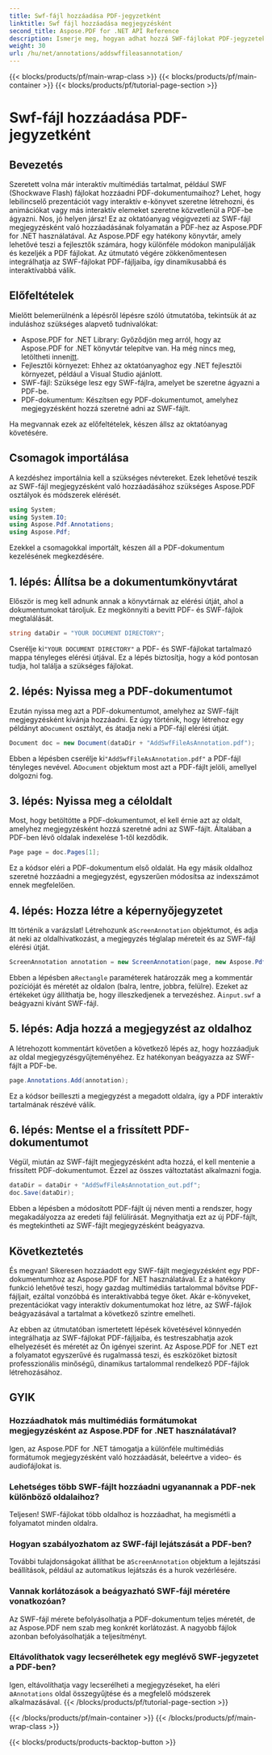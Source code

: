 ```yaml
---
title: Swf-fájl hozzáadása PDF-jegyzetként
linktitle: Swf fájl hozzáadása megjegyzésként
second_title: Aspose.PDF for .NET API Reference
description: Ismerje meg, hogyan adhat hozzá SWF-fájlokat PDF-jegyzetekként az Aspose.PDF for .NET segítségével. E részletes oktatóanyag segítségével interaktív multimédiás tartalommal javíthatja PDF-fájljait.
weight: 30
url: /hu/net/annotations/addswffileasannotation/
---
```


{{< blocks/products/pf/main-wrap-class >}}
{{< blocks/products/pf/main-container >}}
{{< blocks/products/pf/tutorial-page-section >}}

# Swf-fájl hozzáadása PDF-jegyzetként

## Bevezetés

Szeretett volna már interaktív multimédiás tartalmat, például SWF (Shockwave Flash) fájlokat hozzáadni PDF-dokumentumaihoz? Lehet, hogy lebilincselő prezentációt vagy interaktív e-könyvet szeretne létrehozni, és animációkat vagy más interaktív elemeket szeretne közvetlenül a PDF-be ágyazni. Nos, jó helyen jársz! Ez az oktatóanyag végigvezeti az SWF-fájl megjegyzésként való hozzáadásának folyamatán a PDF-hez az Aspose.PDF for .NET használatával. Az Aspose.PDF egy hatékony könyvtár, amely lehetővé teszi a fejlesztők számára, hogy különféle módokon manipulálják és kezeljék a PDF fájlokat. Az útmutató végére zökkenőmentesen integrálhatja az SWF-fájlokat PDF-fájljaiba, így dinamikusabbá és interaktívabbá válik.

## Előfeltételek

Mielőtt belemerülnénk a lépésről lépésre szóló útmutatóba, tekintsük át az induláshoz szükséges alapvető tudnivalókat:

- Aspose.PDF for .NET Library: Győződjön meg arról, hogy az Aspose.PDF for .NET könyvtár telepítve van. Ha még nincs meg, letöltheti innen[itt](https://releases.aspose.com/pdf/net/).
- Fejlesztői környezet: Ehhez az oktatóanyaghoz egy .NET fejlesztői környezet, például a Visual Studio ajánlott.
- SWF-fájl: Szüksége lesz egy SWF-fájlra, amelyet be szeretne ágyazni a PDF-be.
- PDF-dokumentum: Készítsen egy PDF-dokumentumot, amelyhez megjegyzésként hozzá szeretné adni az SWF-fájlt.

Ha megvannak ezek az előfeltételek, készen állsz az oktatóanyag követésére.

## Csomagok importálása

A kezdéshez importálnia kell a szükséges névtereket. Ezek lehetővé teszik az SWF-fájl megjegyzésként való hozzáadásához szükséges Aspose.PDF osztályok és módszerek elérését.

```csharp
using System;
using System.IO;
using Aspose.Pdf.Annotations;
using Aspose.Pdf;
```

Ezekkel a csomagokkal importált, készen áll a PDF-dokumentum kezelésének megkezdésére.

## 1. lépés: Állítsa be a dokumentumkönyvtárat

Először is meg kell adnunk annak a könyvtárnak az elérési útját, ahol a dokumentumokat tároljuk. Ez megkönnyíti a bevitt PDF- és SWF-fájlok megtalálását.

```csharp
string dataDir = "YOUR DOCUMENT DIRECTORY";
```

 Cserélje ki`"YOUR DOCUMENT DIRECTORY"` a PDF- és SWF-fájlokat tartalmazó mappa tényleges elérési útjával. Ez a lépés biztosítja, hogy a kód pontosan tudja, hol találja a szükséges fájlokat.

## 2. lépés: Nyissa meg a PDF-dokumentumot

 Ezután nyissa meg azt a PDF-dokumentumot, amelyhez az SWF-fájlt megjegyzésként kívánja hozzáadni. Ez úgy történik, hogy létrehoz egy példányt a`Document` osztályt, és átadja neki a PDF-fájl elérési útját.

```csharp
Document doc = new Document(dataDir + "AddSwfFileAsAnnotation.pdf");
```

 Ebben a lépésben cserélje ki`"AddSwfFileAsAnnotation.pdf"` a PDF-fájl tényleges nevével. A`Document` objektum most azt a PDF-fájlt jelöli, amellyel dolgozni fog.

## 3. lépés: Nyissa meg a céloldalt

Most, hogy betöltötte a PDF-dokumentumot, el kell érnie azt az oldalt, amelyhez megjegyzésként hozzá szeretné adni az SWF-fájlt. Általában a PDF-ben lévő oldalak indexelése 1-től kezdődik.

```csharp
Page page = doc.Pages[1];
```

Ez a kódsor eléri a PDF-dokumentum első oldalát. Ha egy másik oldalhoz szeretné hozzáadni a megjegyzést, egyszerűen módosítsa az indexszámot ennek megfelelően.

## 4. lépés: Hozza létre a képernyőjegyzetet

 Itt történik a varázslat! Létrehozunk a`ScreenAnnotation` objektumot, és adja át neki az oldalhivatkozást, a megjegyzés téglalap méreteit és az SWF-fájl elérési útját.

```csharp
ScreenAnnotation annotation = new ScreenAnnotation(page, new Aspose.Pdf.Rectangle(0, 400, 600, 700), dataDir + "input.swf");
```

 Ebben a lépésben a`Rectangle` paraméterek határozzák meg a kommentár pozícióját és méretét az oldalon (balra, lentre, jobbra, felülre). Ezeket az értékeket úgy állíthatja be, hogy illeszkedjenek a tervezéshez. A`input.swf` a beágyazni kívánt SWF-fájl.

## 5. lépés: Adja hozzá a megjegyzést az oldalhoz

A létrehozott kommentárt követően a következő lépés az, hogy hozzáadjuk az oldal megjegyzésgyűjteményéhez. Ez hatékonyan beágyazza az SWF-fájlt a PDF-be.

```csharp
page.Annotations.Add(annotation);
```

Ez a kódsor beilleszti a megjegyzést a megadott oldalra, így a PDF interaktív tartalmának részévé válik.

## 6. lépés: Mentse el a frissített PDF-dokumentumot

Végül, miután az SWF-fájlt megjegyzésként adta hozzá, el kell mentenie a frissített PDF-dokumentumot. Ezzel az összes változtatást alkalmazni fogja.

```csharp
dataDir = dataDir + "AddSwfFileAsAnnotation_out.pdf";
doc.Save(dataDir);
```

Ebben a lépésben a módosított PDF-fájlt új néven menti a rendszer, hogy megakadályozza az eredeti fájl felülírását. Megnyithatja ezt az új PDF-fájlt, és megtekintheti az SWF-fájlt megjegyzésként beágyazva.

## Következtetés

És megvan! Sikeresen hozzáadott egy SWF-fájlt megjegyzésként egy PDF-dokumentumhoz az Aspose.PDF for .NET használatával. Ez a hatékony funkció lehetővé teszi, hogy gazdag multimédiás tartalommal bővítse PDF-fájljait, ezáltal vonzóbbá és interaktívabbá tegye őket. Akár e-könyveket, prezentációkat vagy interaktív dokumentumokat hoz létre, az SWF-fájlok beágyazásával a tartalmat a következő szintre emelheti.

Az ebben az útmutatóban ismertetett lépések követésével könnyedén integrálhatja az SWF-fájlokat PDF-fájljaiba, és testreszabhatja azok elhelyezését és méretét az Ön igényei szerint. Az Aspose.PDF for .NET ezt a folyamatot egyszerűvé és rugalmassá teszi, és eszközöket biztosít professzionális minőségű, dinamikus tartalommal rendelkező PDF-fájlok létrehozásához.

## GYIK

### Hozzáadhatok más multimédiás formátumokat megjegyzésként az Aspose.PDF for .NET használatával?
Igen, az Aspose.PDF for .NET támogatja a különféle multimédiás formátumok megjegyzésként való hozzáadását, beleértve a video- és audiofájlokat is.

### Lehetséges több SWF-fájlt hozzáadni ugyanannak a PDF-nek különböző oldalaihoz?
Teljesen! SWF-fájlokat több oldalhoz is hozzáadhat, ha megismétli a folyamatot minden oldalra.

### Hogyan szabályozhatom az SWF-fájl lejátszását a PDF-ben?
 További tulajdonságokat állíthat be a`ScreenAnnotation` objektum a lejátszási beállítások, például az automatikus lejátszás és a hurok vezérlésére.

### Vannak korlátozások a beágyazható SWF-fájl méretére vonatkozóan?
Az SWF-fájl mérete befolyásolhatja a PDF-dokumentum teljes méretét, de az Aspose.PDF nem szab meg konkrét korlátozást. A nagyobb fájlok azonban befolyásolhatják a teljesítményt.

### Eltávolíthatok vagy lecserélhetek egy meglévő SWF-jegyzetet a PDF-ben?
 Igen, eltávolíthatja vagy lecserélheti a megjegyzéseket, ha eléri a`Annotations` oldal összegyűjtése és a megfelelő módszerek alkalmazásával.
{{< /blocks/products/pf/tutorial-page-section >}}

{{< /blocks/products/pf/main-container >}}
{{< /blocks/products/pf/main-wrap-class >}}

{{< blocks/products/products-backtop-button >}}
